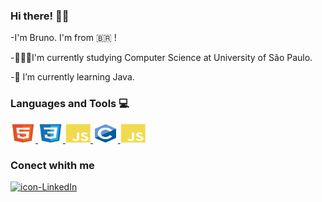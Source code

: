 ### Hi there! 👋🏻

-I'm Bruno. I'm from 🇧🇷 !

-👨🏻‍🎓I'm currently studying Computer Science at University of São Paulo.

-🌱 I’m currently learning Java.

### Languages and Tools 💻
<a href="">
<img alt="icon-HTML5" height="30" width="40" src="https://raw.githubusercontent.com/devicons/devicon/master/icons/html5/html5-original.svg" style="max-width=100%;">
</a>

<a href="">
<img  alt="icon-CSS3"  height="30" width="40" src="https://raw.githubusercontent.com/devicons/devicon/master/icons/css3/css3-original.svg" style="max-width=100%;">
</a>

<a href="">
<img  alt="icon-JavaScript"  height="30" width="40" src="https://raw.githubusercontent.com/devicons/devicon/master/icons/javascript/javascript-plain.svg" style="max-width=100%;">
</a>

<a href="">
<img  alt="icon-C" height="30" width="40" src="https://raw.githubusercontent.com/devicons/devicon/master/icons/c/c-original.svg" style="max-width=100%;">
</a>

<a href="">
<img  alt="icon-Java"  height="30" width="40" src="https://raw.githubusercontent.com/devicons/devicon/master/icons/javascript/javascript-plain.svg" style="max-width=100%;">
</a>


### Conect whith me

<a href="https://www.linkedin.com/in/bruno-gabriel-a71b0614b/">
  <img alt="icon-LinkedIn"  height="40" width="50" src="https://camo.githubusercontent.com/28bbd2596707954793abeff9eb24d343c1c78b7bf184b90294b4b190c6097a65/68747470733a2f2f63646e2e6a7364656c6976722e6e65742f6e706d2f73696d706c652d69636f6e7340332e302e312f69636f6e732f6c696e6b6564696e2e737667" style="max-width=100%;">  
</a>



